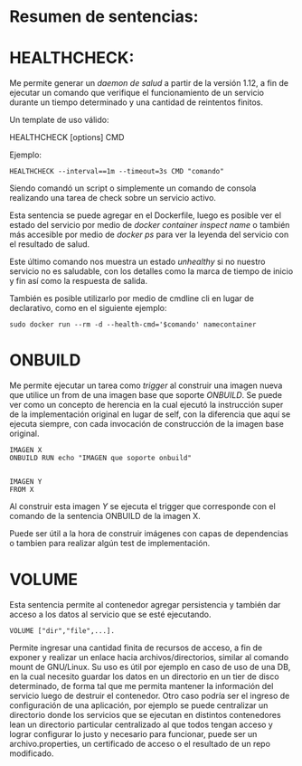 Resumen de sentencias:
===========================

# HEALTHCHECK: 

Me permite generar un *daemon de salud* a partir de la versión 1.12, a fin de ejecutar un comando que verifique el funcionamiento de un servicio durante un tiempo determinado y una cantidad de reintentos finitos.

Un template de uso válido:

HEALTHCHECK [options] CMD <command>

Ejemplo:

```
HEALTHCHECK --interval==1m --timeout=3s CMD "comando"
```

Siendo comandó un script o simplemente un comando de consola realizando una tarea de check sobre un servicio activo.

Esta sentencia se puede agregar en el Dockerfile, luego es posible ver el estado del servicio por medio de *docker container inspect name* o también más accesible por medio de *docker ps* para ver la leyenda del servicio con el resultado de salud.

Este último comando nos muestra un estado *unhealthy* si no nuestro servicio no es saludable, con los detalles como la marca de tiempo de inicio y fin así como la respuesta de salida.

También es posible utilizarlo por medio de cmdline cli en lugar de declarativo, como en el siguiente ejemplo:

```
sudo docker run --rm -d --health-cmd='$comando' namecontainer
```

# ONBUILD

Me permite ejecutar un tarea como *trigger* al construir una imagen nueva que utilice un from de una imagen base que soporte *ONBUILD*. Se puede ver como un concepto de herencia en la cual ejecutó la instrucción super de la implementación original en lugar de self, con la diferencia que aquí se ejecuta siempre, con cada invocación de construcción de la imagen base original.

```
IMAGEN X
ONBUILD RUN echo "IMAGEN que soporte onbuild"


IMAGEN Y
FROM X
```

Al construir esta imagen *Y* se ejecuta el trigger que corresponde con el comando de la sentencia ONBUILD de la imagen X.

Puede ser útil a la hora de construir imágenes con capas de dependencias o tambien para realizar algún test de implementación.


# VOLUME
Esta sentencia permite al contenedor agregar persistencia y también dar acceso a los datos al servicio que se esté ejecutando.

```
VOLUME ["dir","file",...]. 
```

Permite ingresar una cantidad finita de recursos de acceso, a fin de exponer y realizar un enlace hacia archivos/directorios, similar al comando mount de GNU/Linux. Su uso es útil por ejemplo en caso de uso de una DB, en la cual necesito guardar los datos en un directorio en un tier de disco determinado, de forma tal que me permita mantener la información del servicio luego de destruir el contenedor. Otro caso podría ser el ingreso de configuración de una aplicación, por ejemplo se puede centralizar un directorio donde los servicios que se ejecutan en distintos contenedores lean un directorio particular centralizado al que todos tengan acceso y lograr configurar lo justo y necesario para funcionar, puede ser un archivo.properties, un certificado de acceso o el resultado de un repo modificado.

